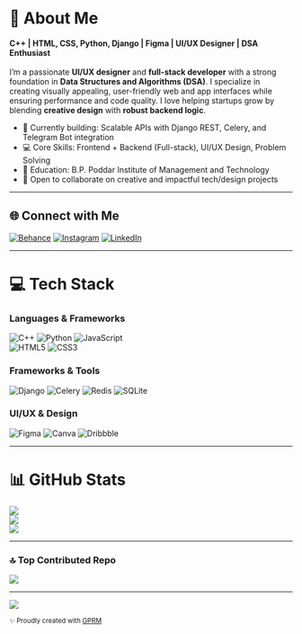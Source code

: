 # 💫 About Me
**C++ | HTML, CSS, Python, Django | Figma | UI/UX Designer | DSA Enthusiast**  
<br>
I’m a passionate **UI/UX designer** and **full-stack developer** with a strong foundation in **Data Structures and Algorithms (DSA)**. I specialize in creating visually appealing, user-friendly web and app interfaces while ensuring performance and code quality. I love helping startups grow by blending **creative design** with **robust backend logic**.

- 🔭 Currently building: Scalable APIs with Django REST, Celery, and Telegram Bot integration  
- 💻 Core Skills: Frontend + Backend (Full-stack), UI/UX Design, Problem Solving  
- 🏫 Education: B.P. Poddar Institute of Management and Technology  
- 🤝 Open to collaborate on creative and impactful tech/design projects

---

## 🌐 Connect with Me

[![Behance](https://img.shields.io/badge/Behance-1769ff?logo=behance&logoColor=white)](https://behance.net/manusingh28)
[![Instagram](https://img.shields.io/badge/Instagram-%23E4405F.svg?logo=Instagram&logoColor=white)](https://instagram.com/ms2_graphics)
[![LinkedIn](https://img.shields.io/badge/LinkedIn-%230077B5.svg?logo=linkedin&logoColor=white)](https://linkedin.com/in/manusingh02)

---

# 💻 Tech Stack

### Languages & Frameworks  
![C++](https://img.shields.io/badge/C++-00599C?style=for-the-badge&logo=c%2B%2B&logoColor=white)
![Python](https://img.shields.io/badge/Python-14354C?style=for-the-badge&logo=python&logoColor=white)
![JavaScript](https://img.shields.io/badge/JavaScript-323330?style=for-the-badge&logo=javascript&logoColor=F7DF1E)  
![HTML5](https://img.shields.io/badge/HTML5-E34F26?style=for-the-badge&logo=html5&logoColor=white)
![CSS3](https://img.shields.io/badge/CSS3-1572B6?style=for-the-badge&logo=css3&logoColor=white)

### Frameworks & Tools  
![Django](https://img.shields.io/badge/Django-092E20?style=for-the-badge&logo=django&logoColor=white)
![Celery](https://img.shields.io/badge/Celery-37814A?style=for-the-badge&logo=celery&logoColor=white)
![Redis](https://img.shields.io/badge/Redis-DC382D?style=for-the-badge&logo=redis&logoColor=white)
![SQLite](https://img.shields.io/badge/SQLite-003B57?style=for-the-badge&logo=sqlite&logoColor=white)

### UI/UX & Design  
![Figma](https://img.shields.io/badge/Figma-F24E1E?style=for-the-badge&logo=figma&logoColor=white)
![Canva](https://img.shields.io/badge/Canva-00C4CC?style=for-the-badge&logo=Canva&logoColor=white)
![Dribbble](https://img.shields.io/badge/Dribbble-EA4C89?style=for-the-badge&logo=dribbble&logoColor=white)

---

# 📊 GitHub Stats

![](https://github-readme-stats.vercel.app/api?username=manu-7&theme=neon&hide_border=false&include_all_commits=false&count_private=false)  
![](https://github-readme-streak-stats.herokuapp.com/?user=manu-7&theme=neon&hide_border=false)  
![](https://github-readme-stats.vercel.app/api/top-langs/?username=manu-7&theme=neon&hide_border=false&include_all_commits=false&count_private=false&layout=compact)

---

### 🔝 Top Contributed Repo
![](https://github-contributor-stats.vercel.app/api?username=manu-7&limit=5&theme=dark&combine_all_yearly_contributions=true)

---

[![](https://visitcount.itsvg.in/api?id=manu-7&icon=0&color=0)](https://visitcount.itsvg.in)

<sub>✨ Proudly created with [GPRM](https://gprm.itsvg.in)</sub>

